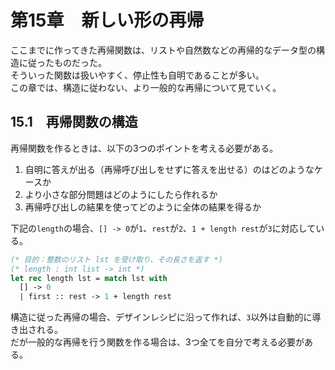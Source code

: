 # 第15章　新しい形の再帰

ここまでに作ってきた再帰関数は、リストや自然数などの再帰的なデータ型の構造に従ったものだった。  
そういった関数は扱いやすく、停止性も自明であることが多い。  
この章では、構造に従わない、より一般的な再帰について見ていく。

## 15.1　再帰関数の構造

再帰関数を作るときは、以下の3つのポイントを考える必要がある。

1. 自明に答えが出る（再帰呼び出しをせずに答えを出せる）のはどのようなケースか
2. より小さな部分問題はどのようにしたら作れるか
3. 再帰呼び出しの結果を使ってどのように全体の結果を得るか

下記の`length`の場合、`[] -> 0`が`1`、`rest`が`2`、`1 + length rest`が`3`に対応している。

```ocaml
(* 目的：整数のリスト lst を受け取り、その長さを返す *)
(* length : int list -> int *)
let rec length lst = match lst with
  [] -> 0
  | first :: rest -> 1 + length rest
```

構造に従った再帰の場合、デザインレシピに沿って作れば、`3`以外は自動的に導き出される。  
だが一般的な再帰を行う関数を作る場合は、3つ全てを自分で考える必要がある。
